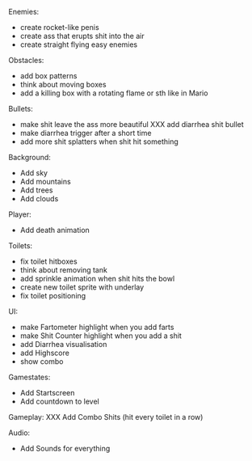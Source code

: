 Enemies:
- create rocket-like penis
- create ass that erupts shit into the air
- create straight flying easy enemies

Obstacles:
- add box patterns
- think about moving boxes
- add a killing box with a rotating flame or sth like in Mario

Bullets:
- make shit leave the ass more beautiful
XXX add diarrhea shit bullet
- make diarrhea trigger after a short time
- add more shit splatters when shit hit something

Background:
- Add sky
- Add mountains
- Add trees
- Add clouds

Player:
- Add death animation

Toilets:
- fix toilet hitboxes
- think about removing tank
- add sprinkle animation when shit hits the bowl
- create new toilet sprite with underlay
- fix toilet positioning

UI:
- make Fartometer highlight when you add farts
- make Shit Counter highlight when you add a shit
- add Diarrhea visualisation
- add Highscore
- show combo
 
Gamestates:
- Add Startscreen
- Add countdown to level

Gameplay:
XXX Add Combo Shits (hit every toilet in a row)

Audio:
- Add Sounds for everything